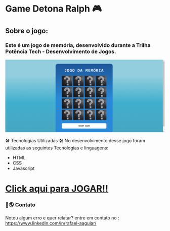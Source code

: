 # Game Detona Ralph 🎮

## Sobre o jogo:

### Este é um jogo de memória, desenvolvido durante a Trilha Potência Tech - Desenvolvimento de Jogos.


<img src="./assets/img/screen-memory-game.png" atl="imagem-do-jogo-de-memória">


🛠️ Tecnologias Utilizadas 🛠️
No desenvolvimento desse jogo foram utilizadas as seguintes Tecnologias e linguagens:


* HTML
* CSS
* Javascript


# [Click aqui para JOGAR!!](https://therafagod.github.io/js-memory-game/)



###  📩🌎 Contato

Notou algum erro e quer relatar? entre em contato no : https://www.linkedin.com/in/rafael-aaguiar/
